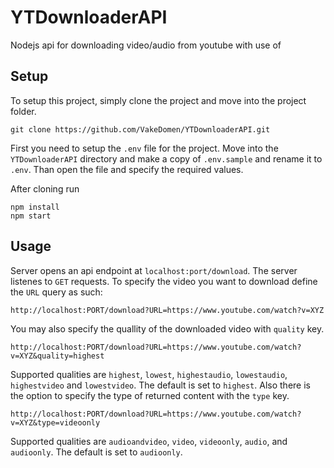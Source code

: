 # YTDownloaderAPI
Nodejs api for downloading video/audio from youtube with use of 

## Setup

To setup this project, simply clone the project and move into the project folder.
```
git clone https://github.com/VakeDomen/YTDownloaderAPI.git
```
First you need to setup the ```.env``` file for the project. Move into the ```YTDownloaderAPI``` directory and make a copy of ```.env.sample``` and rename it to ```.env```. Than open the file and specify the required values.

After cloning run 
```
npm install
npm start
```

## Usage
Server opens an api endpoint at ```localhost:port/download```. The server listenes to ```GET``` requests. To specify the video you want to download define the ```URL``` query as such:
```
http://localhost:PORT/download?URL=https://www.youtube.com/watch?v=XYZ
```

You may also specify the quallity of the downloaded video with ```quality``` key.
```
http://localhost:PORT/download?URL=https://www.youtube.com/watch?v=XYZ&quality=highest
```
Supported qualities are ```highest```, ```lowest```, ```highestaudio```, ```lowestaudio```, ```highestvideo``` and ```lowestvideo```. The default is set to ```highest```.
Also there is the option to specify the type of returned content with the ```type``` key.

```
http://localhost:PORT/download?URL=https://www.youtube.com/watch?v=XYZ&type=videoonly
```

Supported qualities are ```audioandvideo```, ```video```, ```videoonly```, ```audio```, and ```audioonly```. The default is set to ```audioonly```.
